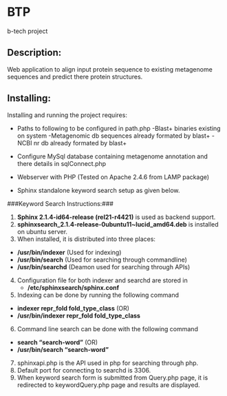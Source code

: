 BTP
===

b-tech project

Description:
--------------------------------------------------------------------------------
Web application to align input protein sequence to existing metagenome sequences
and predict there protein structures.

Installing:
--------------------------------------------------------------------------------
Installing and running the project requires:

* Paths to following to be configured in path.php 
-Blast+ binaries existing on system
-Metagenomic db sequences already formated by blast+
-NCBI nr db already formated by blast+

* Configure MySql database containing metagenome annotation and there details in sqlConnect.php

* Webserver with PHP (Tested on Apache 2.4.6 from LAMP package)

* Sphinx standalone keyword search setup as given below.

###Keyword Search Instructions:###

1. **Sphinx 2.1.4-id64-release (rel21-r4421)** is used as backend support.
2. **sphinxsearch_2.1.4-release-0ubuntu11~lucid_amd64.deb** is installed on ubuntu server.
3. When installed, it is distributed into three places:
  - **/usr/bin/indexer**	(Used for indexing)
  - **/usr/bin/search**	(Used for searching through commandline)
  - **/usr/bin/searchd**	(Deamon used for searching through APIs)
4. Configuration file for both indexer and searchd are stored in
	- **/etc/sphinxsearch/sphinx.conf**
5. Indexing can be done by running the following command
  - **indexer repr_fold fold_type_class** (OR)
  - **/usr/bin/indexer repr_fold fold_type_class**
6. Command line search can be done with the following command
  - **search “search-word”** (OR)
  - **/usr/bin/search “search-word”**
7. sphinxapi.php is the API used in php for searching through php.
8. Default port for connecting to searchd is 3306.
9. When keyword search form is submitted from Query.php page, it is redirected to keywordQuery.php page and results are displayed.
